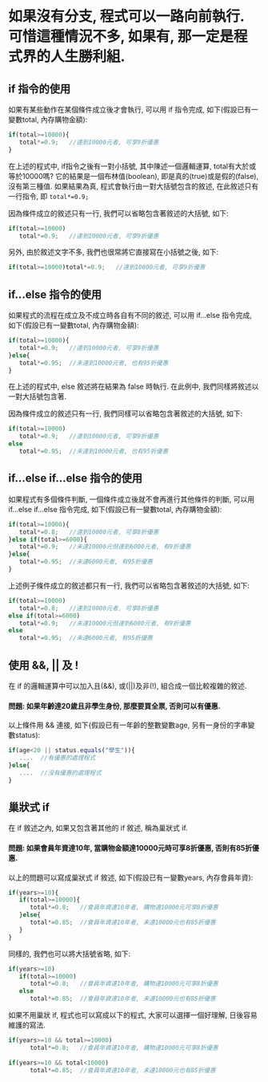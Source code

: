 # 如果沒有分支, 程式可以一路向前執行. 可惜這種情況不多, 如果有, 那一定是程式界的人生勝利組. 


## if 指令的使用
如果有某些動作在某個條件成立後才會執行, 可以用 if 指令完成, 如下(假設已有一變數total, 內存購物金額):
```javascript
if(total>=10000){
   total*=0.9;   //達到10000元者, 可享9折優惠
}

```

在上述的程式中, if指令之後有一對小括號, 其中陳述一個邏輯運算, total有大於或等於10000嗎? 
它的結果是一個布林值(boolean), 即是真的(true)或是假的(false), 沒有第三種值. 如果結果為真,
程式會執行由一對大括號包含的敘述, 在此敘述只有一行指令, 即 `total*=0.9;`
<p>

因為條件成立的敘述只有一行, 我們可以省略包含著敘述的大括號, 如下:
```javascript
if(total>=10000)
   total*=0.9;   //達到10000元者, 可享9折優惠

```

另外, 由於敘述文字不多, 我們也很常將它直接寫在小括號之後, 如下:
```javascript
if(total>=10000)total*=0.9;   //達到10000元者, 可享9折優惠

```

 
## if...else 指令的使用
如果程式的流程在成立及不成立時各自有不同的敘述, 可以用 if...else 指令完成, 如下(假設已有一變數total, 內存購物金額):
```javascript
if(total>=10000){
   total*=0.9;   //達到10000元者, 可享9折優惠
}else{
   total*=0.95;  //未達到10000元者, 也有95折優惠
}

```

在上述的程式中, else 敘述將在結果為 false 時執行. 在此例中, 我們同樣將敘述以一對大括號包含著. 
<p>

因為條件成立的敘述只有一行, 我們同樣可以省略包含著敘述的大括號, 如下:
```javascript
if(total>=10000)
   total*=0.9;   //達到10000元者, 可享9折優惠
else
   total*=0.95;  //未達到10000元者, 也有95折優惠

```


## if...else if...else 指令的使用
如果程式有多個條件判斷, 一個條件成立後就不會再進行其他條件的判斷, 可以用 if...else if...else 指令完成, 如下(假設已有一變數total, 內存購物金額):
```javascript
if(total>=10000){
   total*=0.8;   //達到10000元者, 可享8折優惠
}else if(total>=6000){
   total*=0.9;   //未達10000元但達到6000元者, 有9折優惠
}else{
   total*=0.95;  //未達6000元者, 有95折優惠	
}

```


上述例子條件成立的敘述都只有一行, 我們可以省略包含著敘述的大括號, 如下:
```javascript
if(total>=10000)
   total*=0.8;   //達到10000元者, 可享8折優惠
else if(total>=6000)
   total*=0.9;   //未達10000元但達到6000元者, 有9折優惠
else
   total*=0.95;  //未達6000元者, 有95折優惠	
```



## 使用 &&, || 及 !
在 if 的邏輯運算中可以加入且(&&), 或(||)及非(!), 組合成一個比較複雜的敘述.
#### 問題: 如果年齡達20歲且非學生身份, 那麼要買全票, 否則可以有優惠.
以上條件用 && 連接, 如下{假設已有一年齡的整數變數age, 另有一身份的字串變數status):

```javascript
if(age<20 || status.equals("學生")){
   ....  //有優惠的處理程式
}else{
   ....  //沒有優惠的處理程式
}
```


## 巢狀式 if 
在 if 敘述之內, 如果又包含著其他的 if 敘述, 稱為巢狀式 if.
#### 問題: 如果會員年資達10年, 當購物金額達10000元時可享8折優惠, 否則有85折優惠.
以上的問題可以寫成巢狀式 if 敘述, 如下(假設已有一變數years, 內存會員年資):

```javascript
if(years>=10){
   if(total>=10000){
      total*=0.8;   //會員年資達10年者, 購物達10000元可享8折優惠
   }else{
      total*=0.85;  //會員年資達10年者, 未達10000元也有85折優惠
   }
} 

```

同樣的, 我們也可以將大括號省略, 如下:
```javascript
if(years>=10)
   if(total>=10000)
      total*=0.8;   //會員年資達10年者, 購物達10000元可享8折優惠
   else
      total*=0.85;  //會員年資達10年者, 未達10000元也有85折優惠 
```

如果不用巢狀 if, 程式也可以寫成以下的程式, 大家可以選擇一個好理解, 日後容易維護的寫法.
```javascript
if(years>=10 && total>=10000)
      total*=0.8;   //會員年資達10年者, 購物達10000元可享8折優惠
 
if(years>=10 && total<10000)
      total*=0.85;  //會員年資達10年者, 未達10000元也有85折優惠 
```